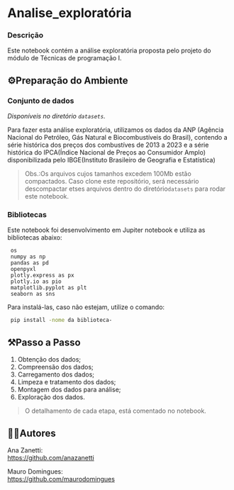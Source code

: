 # Analise_exploratória

### **Descrição**

Este notebook contém a análise exploratória proposta pelo projeto do módulo de Técnicas de programação I.
<br>

## ⚙️Preparação do Ambiente

### **Conjunto de dados**

*Disponíveis no diretório `datasets`.*

Para fazer esta análise exploratória, utilizamos os dados da ANP (Agência Nacional do Petróleo, Gás Natural e Biocombustíveis do Brasil), contendo a série histórica dos preços dos combustíves de 2013 a 2023 e a série histórica do IPCA(Índice Nacional de Preços ao Consumidor Amplo) disponibilizada pelo IBGE(Instituto Brasileiro de Geografia e Estatística)

 >Obs.:Os arquivos cujos tamanhos excedem 100Mb estão compactados. Caso clone este repositório, será necessário descompactar etses arquivos  dentro do diretório`datasets` para rodar este notebook.

### **Bibliotecas**

Este notebook foi desenvolvimento em Jupiter notebook e utiliza as bibliotecas abaixo:

```
 os
 numpy as np
 pandas as pd
 openpyxl 
 plotly.express as px
 plotly.io as pio
 matplotlib.pyplot as plt
 seaborn as sns

 ```

Para instalá-las, caso não estejam, utilize o comando:

```sh
 pip install -nome da biblioteca-
```

## ⚒️Passo a Passo

1. Obtenção dos dados;
1. Compreensão dos dados;
1. Carregamento dos dados;
1. Limpeza e tratamento dos dados;
1. Montagem dos dados para análise;
1. Exploração dos dados.

>O detalhamento de cada etapa, está comentado no notebook.

## 👨‍💻Autores

Ana Zanetti:  
https://github.com/anazanetti  

Mauro Domingues:  
https://github.com/maurodomingues  